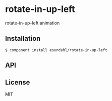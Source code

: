 
# rotate-in-up-left

  rotate-in-up-left animation

## Installation

    $ component install esundahl/rotate-in-up-left

## API

   

## License

  MIT
